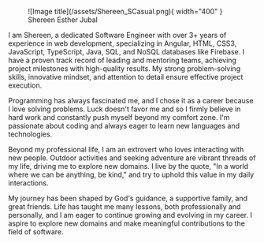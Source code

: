 <!-- ![Alt text](/assets/Shereen_SCasual.png) -->
<figure markdown="span">
  ![Image title](/assets/Shereen_SCasual.png){ width="400" }
  <figcaption>Shereen Esther Jubal</figcaption>
</figure>
I am Shereen, a dedicated Software Engineer with over 3+ years of experience in web development, specializing in Angular, HTML, CSS3, JavaScript, TypeScript, Java, SQL, and NoSQL databases like Firebase. I have a proven track record of leading and mentoring teams, achieving project milestones with high-quality results. My strong problem-solving skills, innovative mindset, and attention to detail ensure effective project execution.

Programming has always fascinated me, and I chose it as a career because I love solving problems. Luck doesn't favor me and so I firmly believe in hard work and constantly push myself beyond my comfort zone. I'm passionate about coding and always eager to learn new languages and technologies.

Beyond my professional life, I am an extrovert who loves interacting with new people. Outdoor activities and seeking adventure are vibrant threads of my life, driving me to explore new domains. I live by the quote, "In a world where we can be anything, be kind," and try to uphold this value in my daily interactions.

My journey has been shaped by God's guidance, a supportive family, and great friends. Life has taught me many lessons, both professionally and personally, and I am eager to continue growing and evolving in my career. I aspire to explore new domains and make meaningful contributions to the field of software.
